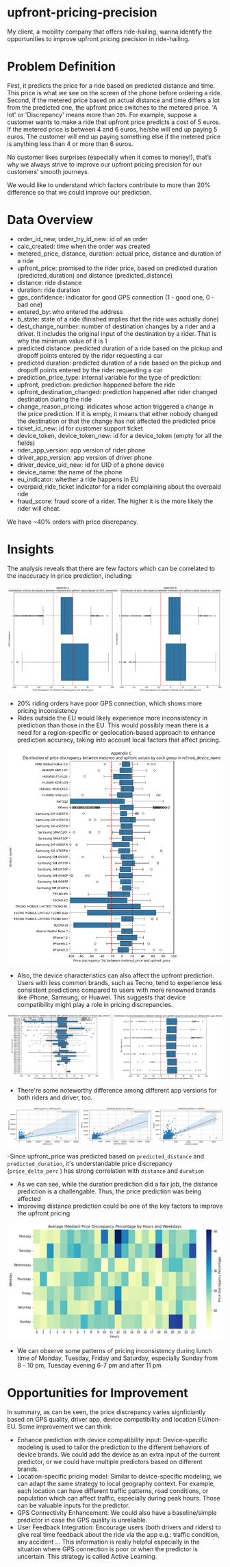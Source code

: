 # upfront-pricing-precision
My client, a mobility company that offers ride-hailing, wanna identify the opportunities to improve upfront pricing precision in ride-hailing.

# Problem Definition

First, it predicts the price for a ride based on predicted distance and time. This price is what we see on the screen of the phone before ordering a ride. Second, if the metered price based on actual distance and time differs a lot from the predicted one, the upfront price switches to the metered price. 'A lot' or 'Discrepancy' means more than `20%`. For example, suppose a customer wants to make a ride that upfront price predicts a cost of 5 euros. If the metered price is between 4 and 6 euros, he/she will end up paying 5 euros. The customer will end up paying something else if the metered price is anything less than 4 or more than 6 euros. 

No customer likes surprises (especially when it comes to money!), that’s why we always strive to improve our upfront pricing precision for our customers’ smooth journeys. 

We would like to understand which factors contribute to more than 20% difference so that we could improve our prediction.

# Data Overview

* order_id_new, order_try_id_new: id of an order
* calc_created: time when the order was created
* metered_price, distance, duration: actual price, distance and duration of a ride
* upfront_price: promised to the rider price, based on predicted duration (predicted_duration) and distance (predicted_distance)
* distance: ride distance
* duration: ride duration
* gps_confidence: indicator for good GPS connection (1 - good one, 0 - bad one)
* entered_by: who entered the address
* b_state: state of a ride (finished implies that the ride was actually done)
* dest_change_number: number of destination changes by a rider and a driver. It includes the original input of the destination by a rider. That is why the minimum value of it is 1
* predicted distance: predicted duration of a ride based on the pickup and dropoff points entered by the rider requesting a car
* predicted duration: predicted duration of a ride based on the pickup and dropoff points entered by the rider requesting a car
* prediction_price_type: internal variable for the type of prediction:
* upfront, prediction: prediction happened before the ride
* upfront_destination_changed: prediction happened after rider changed destination during the ride
* change_reason_pricing: indicates whose action triggered a change in the price prediction. If it is empty, it means that either nobody changed the destination or that the change has not affected the predicted price
* ticket_id_new: id for customer support ticket
* device_token, device_token_new: id for a device_token (empty for all the fields)
* rider_app_version: app version of rider phone
* driver_app_version: app version of driver phone
* driver_device_uid_new: id for UID of a phone device
* device_name: the name of the phone
* eu_indicator: whether a ride happens in EU
* overpaid_ride_ticket indicator for a rider complaining about the overpaid ride
* fraud_score: fraud score of a rider. The higher it is the more likely the rider will cheat.

We have ~40% orders with price discrepancy.

# Insights
The analysis reveals that there are few factors which can be correlated to the inaccuracy in price prediction, including:

![GPS Confidence](./img/appendix_A_B.png)

- 20% riding orders have poor GPS connection, which shows more pricing inconsistency
- Rides outside the EU would likely experience more inconsistency in prediction than those in the EU. This would possibly mean there is a need for a region-specific or geolocation-based approach to enhance prediction accuracy, taking into account local factors that affect pricing.

![Device](./img/appendix_C.png)
- Also, the device characteristics can also affect the upfront prediction. Users with less common brands, such as Tecno, tend to experience less consistent predictions compared to users with more renowned brands like iPhone, Samsung, or Huawei. This suggests that device compatibility might play a role in pricing discrepancies.

![app](./img/driver_app.jpg)

- There're some noteworthy difference among different app versions for both riders and driver, too.

![Groundtruth vs prediction](./img/prediction.jpg)

-Since upfront_price was predicted based on `predicted_distance` and `predicted_duration`, it's understandable price discrepancy (`price_delta_perc` ) has strong correlation with `distance` and `duration`
- As we can see, while the duration prediction did a fair job, the distance prediction is a challengable. Thus, the price prediction was being affected
- Improving distance prediction could be one of the key factors to improve the upfront pricing

![Seasonality](./img/week_day_hour.png)
- We can observe some patterns of pricing inconsistency during lunch time of Monday, Tuesday, Friday and Saturday, especially Sunday from 8 - 10 pm, Tuesday evening 6-7 pm and after 11 pm

# Opportunities for Improvement
In summary, as can be seen, the price discrepancy varies signficiantly based on GPS quality, driver app, device compatibility and location EU/non-EU. Some improvement we can think:
* Enhance prediction with device compatibility input: Device-specific modeling is used to tailor the prediction to the different behaviors of device brands. We could add the device as an extra input of the current predictor, or we could have multiple predictors based on different brands.
* Location-specific pricing model: Similar to device-specific modeling, we can adapt the same strategy to local geography context. For example, each location can have different traffic patterns, road conditions, or population which can affect traffic, especially during peak hours. Those can be valuable inputs for the predictor.
* GPS Connectivity Enhancement: We could also have a baseline/simple predictor in case the GPS quality is unreliable.
* User Feedback Integration: Encourage users (both drivers and riders) to give real time feedback about the ride via the app e.g.: traffic condition, any accident ... This information is really helpful especially in the situation where GPS connection is poor or when the predictor is uncertain. This strategy is called Active Learning.




